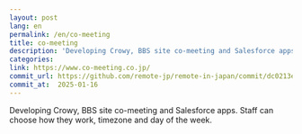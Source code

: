 ```yaml
---
layout: post
lang: en
permalink: /en/co-meeting
title: co-meeting
description: 'Developing Crowy, BBS site co-meeting and Salesforce apps. Staff can choose how they work, timezone and day of the week.'
categories: 
link: https://www.co-meeting.co.jp/
commit_url: https://github.com/remote-jp/remote-in-japan/commit/dc0213e5d3bf547e1dd7b4da3b612a689016ef3e
commit_at:  2025-01-16
---
```


<p>Developing Crowy, BBS site co-meeting and Salesforce apps. Staff can choose how they work, timezone and day of the week.</p>
